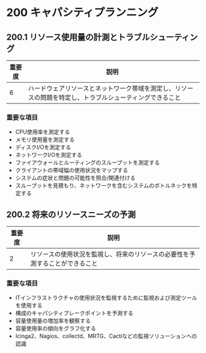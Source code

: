 # 200 キャパシティプランニング

## 200.1 リソース使用量の計測とトラブルシューティング

| 重要度 | 説明 |
| ------ | ---- |
|      6 | ハードウェアリソースとネットワーク帯域を測定し、リソースの問題を特定し、トラブルシューティングできること |

### 重要な項目

- CPU使用率を測定する
- メモリ使用量を測定する
- ディスクI/Oを測定する
- ネットワークI/Oを測定する
- ファイアウォールとルーティングのスループットを測定する
- クライアントの帯域幅の使用状況をマップする
- システムの症状と問題の可能性を照合/関連付ける
- スループットを見積もり、ネットワークを含むシステムのボトルネックを特定する

## 200.2 将来のリソースニーズの予測

| 重要度 | 説明 |
| ------ | ---- |
|      2 | リソースの使用状況を監視し、将来のリソースの必要性を予測することができること |

### 重要な項目

- ITインフラストラクチャの使用状況を監視するために監視および測定ツールを使用する
- 構成のキャパシティブレークポイントを予測する
- 容量使用量の増加率を観察する
- 容量使用率の傾向をグラフ化する
- Icinga2、Nagios、collectd、MRTG、Cactiなどの監視ソリューションへの認識
